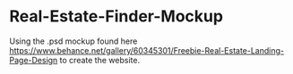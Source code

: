 # Real-Estate-Finder-Mockup
Using the .psd mockup found here https://www.behance.net/gallery/60345301/Freebie-Real-Estate-Landing-Page-Design to create the website.

